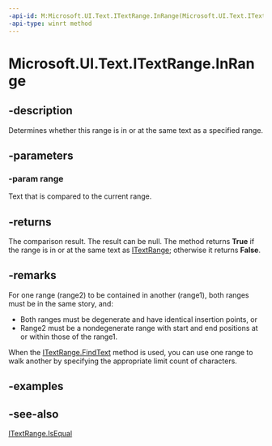 ```yaml
---
-api-id: M:Microsoft.UI.Text.ITextRange.InRange(Microsoft.UI.Text.ITextRange)
-api-type: winrt method
---
```


<!-- Method syntax
public bool InRange(Windows.UI.Text.ITextRange range)
-->

# Microsoft.UI.Text.ITextRange.InRange

## -description
Determines whether this range is in or at the same text as a specified range.

## -parameters
### -param range
Text that is compared to the current range.

## -returns
The comparison result. The result can be null. The method returns **True** if the range is in or at the same text as [ITextRange](itextrange.md); otherwise it returns **False**.

## -remarks
For one range (range2) to be contained in another (range1), both ranges must be in the same story, and:


+ Both ranges must be degenerate and have identical insertion points, or
+ Range2 must be a nondegenerate range with start and end positions at or within those of the range1.


When the [ITextRange.FindText](itextrange_findtext_336211222.md) method is used, you can use one range to walk another by specifying the appropriate limit count of characters.

## -examples

## -see-also
[ITextRange.IsEqual](itextrange_isequal_436503164.md)
